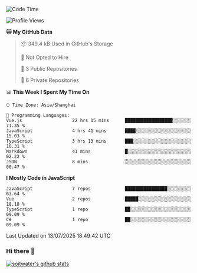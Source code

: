 <!--START_SECTION:waka-->
![Code Time](http://img.shields.io/badge/Code%20Time-5%2C270%20hrs%2048%20mins-blue)

![Profile Views](http://img.shields.io/badge/Profile%20Views-0-blue)

**🐱 My GitHub Data** 

> 📦 349.4 kB Used in GitHub's Storage 
 > 
> 🚫 Not Opted to Hire
 > 
> 📜 3 Public Repositories 
 > 
> 🔑 6 Private Repositories 
 > 
📊 **This Week I Spent My Time On** 

```text
🕑︎ Time Zone: Asia/Shanghai

💬 Programming Languages: 
Vue.js                   22 hrs 15 mins      ██████████████████░░░░░░░   71.35 % 
JavaScript               4 hrs 41 mins       ████░░░░░░░░░░░░░░░░░░░░░   15.03 % 
TypeScript               3 hrs 13 mins       ███░░░░░░░░░░░░░░░░░░░░░░   10.31 % 
Markdown                 41 mins             █░░░░░░░░░░░░░░░░░░░░░░░░   02.22 % 
JSON                     8 mins              ░░░░░░░░░░░░░░░░░░░░░░░░░   00.47 % 
```

**I Mostly Code in JavaScript** 

```text
JavaScript               7 repos             ████████████████░░░░░░░░░   63.64 % 
Vue                      2 repos             █████░░░░░░░░░░░░░░░░░░░░   18.18 % 
TypeScript               1 repo              ██░░░░░░░░░░░░░░░░░░░░░░░   09.09 % 
C#                       1 repo              ██░░░░░░░░░░░░░░░░░░░░░░░   09.09 % 
```




 Last Updated on 13/07/2025 18:49:42 UTC
<!--END_SECTION:waka-->

### Hi there 👋
[![soitwater's github stats](https://github-readme-stats.vercel.app/api?username=soitwater)](https://github.com/soitwater/github-readme-stats)
